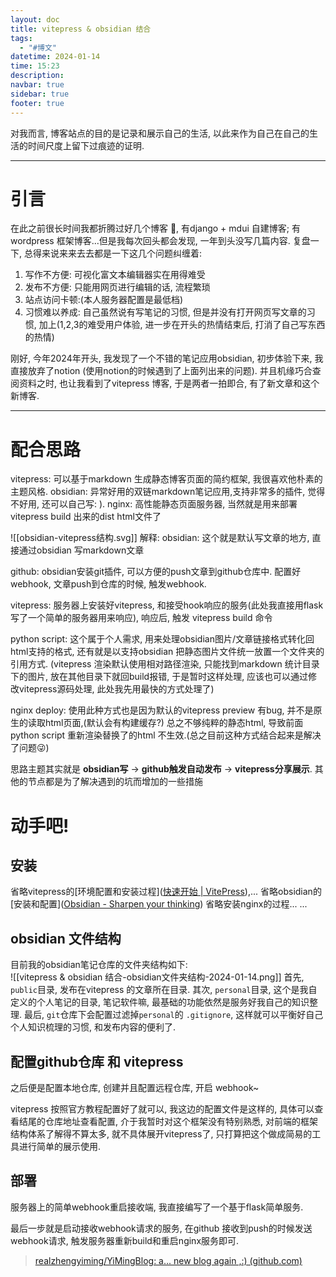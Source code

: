 ```yaml
---
layout: doc
title: vitepress & obsidian 结合
tags:
  - "#博文"
datetime: 2024-01-14
time: 15:23
description: 
navbar: true
sidebar: true
footer: true
---
```


对我而言, 博客站点的目的是记录和展示自己的生活, 以此来作为自己在自己的生活的时间尺度上留下过痕迹的证明.  

---
# 引言

在此之前很长时间我都折腾过好几个博客 🥲, 有django + mdui 自建博客; 有wordpress 框架博客...但是我每次回头都会发现, 一年到头没写几篇内容. 
复盘一下, 总得来说来来去去都是一下这几个问题纠缠着: 

1. 写作不方便: 可视化富文本编辑器实在用得难受
2. 发布不方便: 只能用网页进行编辑的话, 流程繁琐
3. 站点访问卡顿:(本人服务器配置是最低档)
4. 习惯难以养成: 自己虽然说有写笔记的习惯, 但是并没有打开网页写文章的习惯, 加上(1,2,3的难受用户体验, 进一步在开头的热情结束后, 打消了自己写东西的热情)  

刚好, 今年2024年开头, 我发现了一个不错的笔记应用obsidian, 初步体验下来, 我直接放弃了notion (使用notion的时候遇到了上面列出来的问题).  并且机缘巧合查阅资料之时, 也让我看到了vitepress 博客, 于是两者一拍即合, 有了新文章和这个新博客.

---

# 配合思路 

vitepress: 可以基于markdown 生成静态博客页面的简约框架, 我很喜欢他朴素的主题风格.
obsidian: 异常好用的双链markdown笔记应用,支持非常多的插件, 觉得不好用, 还可以自己写: ). 
nginx: 高性能静态页面服务器, 当然就是用来部署vitepress build 出来的dist html文件了

![[obsidian-vitepress结构.svg]]
解释: 
obsidian: 这个就是默认写文章的地方, 直接通过obsidian 写markdown文章 

github: obsidian安装git插件, 可以方便的push文章到github仓库中. 配置好webhook, 文章push到仓库的时候, 触发webhook. 

vitepress: 服务器上安装好vitepress, 和接受hook响应的服务(此处我直接用flask写了一个简单的服务器用来响应), 响应后, 触发 vitepress build 命令 

python script: 这个属于个人需求, 用来处理obsidian图片/文章链接格式转化回html支持的格式, 还有就是以支持obsidian 把静态图片文件统一放置一个文件夹的引用方式. (vitepress 渲染默认使用相对路径渲染, 只能找到markdown 统计目录下的图片, 放在其他目录下就回build报错, 于是暂时这样处理, 应该也可以通过修改vitepress源码处理, 此处我先用最快的方式处理了)

nginx deploy: 使用此种方式也是因为默认的vitepress preview 有bug, 并不是原生的读取html页面,(默认会有构建缓存?) 总之不够纯粹的静态html, 导致前面python script 重新渲染替换了的html 不生效.(总之目前这种方式结合起来是解决了问题😜)

思路主题其实就是 **obsidian写** -> **github触发自动发布** -> **vitepress分享展示**. 其他的节点都是为了解决遇到的坑而增加的一些措施
# 动手吧! 
## 安装 
省略vitepress的[环境配置和安装过程]([快速开始 | VitePress](https://vitepress.dev/zh/guide/getting-started)),...
省略obsidian的[安装和配置]([Obsidian - Sharpen your thinking](https://obsidian.md/))
省略安装nginx的过程...
...  
## obsidian 文件结构 

目前我的obsidian笔记仓库的文件夹结构如下:  
![[vitepress & obsidian 结合-obsidian文件夹结构-2024-01-14.png]]
首先, `public`目录,  发布在vitepress 的文章所在目录. 
其次, `personal`目录, 这个是我自定义的个人笔记的目录, 笔记软件嘛, 最基础的功能依然是服务好我自己的知识整理. 
最后, `git`仓库下会配置过滤掉`personal`的 `.gitignore`, 这样就可以平衡好自己个人知识梳理的习惯, 和发布内容的便利了.


## 配置github仓库 和 vitepress
之后便是配置本地仓库,  创建并且配置远程仓库, 开启 webhook~

vitepress 按照官方教程配置好了就可以, 我这边的配置文件是这样的, 具体可以查看结尾的仓库地址查看配置, 介于我暂时对这个框架没有特别熟悉, 对前端的框架结构体系了解得不算太多, 就不具体展开vitepress了, 只打算把这个做成简易的工具进行简单的展示使用.

## 部署 
服务器上的简单webhook重启接收端, 我直接编写了一个基于flask简单服务. 

最后一步就是启动接收webhook请求的服务, 在github 接收到push的时候发送webhook请求, 触发服务器重新build和重启nginx服务即可.


>[realzhengyiming/YiMingBlog: a... new blog again ,:) (github.com)](https://github.com/realzhengyiming/YiMingBlog)